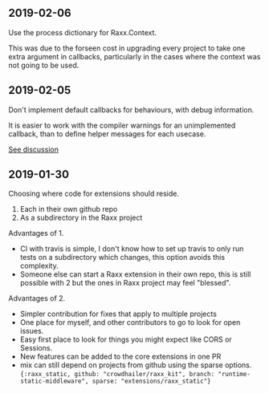 ## 2019-02-06

Use the process dictionary for Raxx.Context.

This was due to the forseen cost in upgrading every project to take one extra argument in callbacks, particularly in the cases where the context was not going to be used.

## 2019-02-05

Don't implement default callbacks for behaviours, with debug information.

It is easier to work with the compiler warnings for an unimplemented callback,
than to define helper messages for each usecase.

[See discussion](https://elixirforum.com/t/should-libraries-implement-default-callbacks-that-are-intended-to-always-be-overwritten/19915)

## 2019-01-30

Choosing where code for extensions should reside.

1. Each in their own github repo
2. As a subdirectory in the Raxx project

Advantages of 1.
- CI with travis is simple, I don't know how to set up travis to only run tests on a subdirectory which changes, this option avoids this complexity.
- Someone else can start a Raxx extension in their own repo, this is still possible with 2 but the ones in Raxx project may feel "blessed".

Advantages of 2.
- Simpler contribution for fixes that apply to multiple projects
- One place for myself, and other contributors to go to look for open issues.
- Easy first place to look for things you might expect like CORS or Sessions.
- New features can be added to the core extensions in one PR
- mix can still depend on projects from github using the sparse options. `{:raxx_static, github: "crowdhailer/raxx_kit", branch: "runtime-static-middleware", sparse: "extensions/raxx_static"}`
